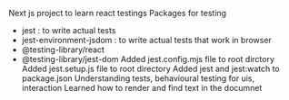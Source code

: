 Next js project to learn react testings
Packages for testing
- jest : to write actual tests
- jest-environment-jsdom : to write actual tests that work in browser
- @testing-library/react
- @testing-library/jest-dom
Added jest.config.mjs file to root dirctory
Added jest.setup.js file to root directory
Added jest and jest:watch to package.json
Understanding tests, behavioural testing for uis, interaction
Learned how to render and find text in the documnet